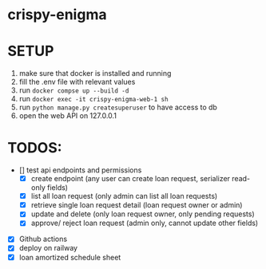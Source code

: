 # crispy-enigma

# SETUP

1. make sure that docker is installed and running
2. fill the .env file with relevant values
3. run `docker compse up --build -d`
4. run `docker exec -it crispy-enigma-web-1 sh`
5. run `python manage.py createsuperuser` to have access to db
6. open the web API on 127.0.0.1

# TODOS:

- [] test api endpoints and permissions
  - [x] create endpoint (any user can create loan request, serializer read-only fields)
  - [x] list all loan request (only admin can list all loan requests)
  - [x] retrieve single loan request detail (loan request owner or admin)
  - [x] update and delete (only loan request owner, only pending requests)
  - [x] approve/ reject loan request (admin only, cannot update other fields)
- [x] Github actions
- [x] deploy on railway
- [x] loan amortized schedule sheet
